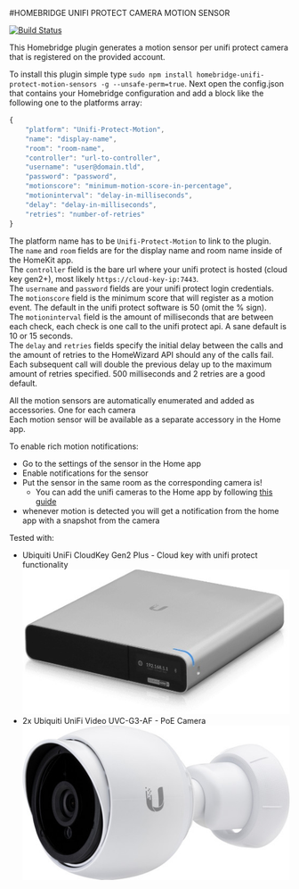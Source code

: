 #HOMEBRIDGE UNIFI PROTECT CAMERA MOTION SENSOR

[![Build Status](https://travis-ci.com/beele/HomebridgeUnifiProtectMotion.svg?branch=master)](https://travis-ci.com/beele/HomebridgeUnifiProtectMotion)

This Homebridge plugin generates a motion sensor per unifi protect camera that is registered on the provided account.

To install this plugin simple type `sudo npm install homebridge-unifi-protect-motion-sensors -g --unsafe-perm=true`.
Next open the config.json that contains your Homebridge configuration and add a block like the following one to the platforms array:

```javascript
{
    "platform": "Unifi-Protect-Motion",
    "name": "display-name",
    "room": "room-name",
    "controller": "url-to-controller",
    "username": "user@domain.tld",
    "password": "password",
    "motionscore": "minimum-motion-score-in-percentage",
    "motioninterval": "delay-in-milliseconds",
    "delay": "delay-in-milliseconds",
    "retries": "number-of-retries"
}
```

The platform name has to be `Unifi-Protect-Motion` to link to the plugin.<br/>
The `name` and `room` fields are for the display name and room name inside of the HomeKit app.<br/>
The `controller` field is the bare url where your unifi protect is hosted (cloud key gen2+), most likely `https://cloud-key-ip:7443`.<br/>
The `username` and `password` fields are your unifi protect login credentials.<br/>
The `motionscore` field is the minimum score that will register as a motion event. The default in the unifi protect software is 50 (omit the % sign).<br/>
The `motioninterval` field is the amount of milliseconds that are between each check, each check is one call to the unifi protect api. A sane default is 10 or 15 seconds.<br/>
The `delay` and `retries` fields specify the initial delay between the calls and the amount of retries to the HomeWizard API should any of the calls fail.<br/>
Each subsequent call will double the previous delay up to the maximum amount of retries specified. 500 milliseconds and 2 retries are a good default.

All the motion sensors are automatically enumerated and added as accessories. One for each camera<br/>
Each motion sensor will be available as a separate accessory in the Home app.

To enable rich motion notifications:

- Go to the settings of the sensor in the Home app
- Enable notifications for the sensor
- Put the sensor in the same room as the corresponding camera is! 
    - You can add the unifi cameras to the Home app by following [this guide](https://community.ubnt.com/t5/UniFi-Protect/UniFi-Protect-with-HomeKit-Setup-Guide/td-p/2576090)
- whenever motion is detected you will get a notification from the home app with a snapshot from the camera

Tested with:

- Ubiquiti UniFi CloudKey Gen2 Plus - Cloud key with unifi protect functionality
  <br/>![CloudKey Gen2 Plus](resources/img/cloudkey-gen2plus.jpg?raw=true "CloudKey Gen2 Plus")
- 2x Ubiquiti UniFi Video UVC-G3-AF - PoE Camera
  <br/>![Camera UVC-G3-AF](resources/img/camera.jpeg?raw=true "Camera UVC-G3-AF")
  